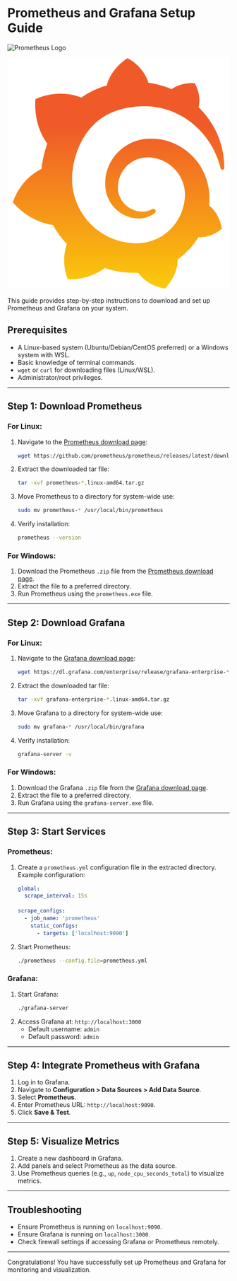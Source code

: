 # Prometheus and Grafana Setup Guide

![Prometheus Logo](https://raw.githubusercontent.com/prometheus/prometheus/main/documentation/images/prometheus-logo.png)

![Grafana Logo](https://raw.githubusercontent.com/grafana/grafana/main/public/img/grafana_icon.svg)

This guide provides step-by-step instructions to download and set up Prometheus and Grafana on your system.

## Prerequisites

- A Linux-based system (Ubuntu/Debian/CentOS preferred) or a Windows system with WSL.
- Basic knowledge of terminal commands.
- `wget` or `curl` for downloading files (Linux/WSL).
- Administrator/root privileges.

---

## Step 1: Download Prometheus

### For Linux:
1. Navigate to the [Prometheus download page](https://prometheus.io/download/):
   ```bash
   wget https://github.com/prometheus/prometheus/releases/latest/download/prometheus-*.linux-amd64.tar.gz
   ```

2. Extract the downloaded tar file:
   ```bash
   tar -xvf prometheus-*.linux-amd64.tar.gz
   ```

3. Move Prometheus to a directory for system-wide use:
   ```bash
   sudo mv prometheus-* /usr/local/bin/prometheus
   ```

4. Verify installation:
   ```bash
   prometheus --version
   ```

### For Windows:
1. Download the Prometheus `.zip` file from the [Prometheus download page](https://prometheus.io/download/).
2. Extract the file to a preferred directory.
3. Run Prometheus using the `prometheus.exe` file.

---

## Step 2: Download Grafana

### For Linux:
1. Navigate to the [Grafana download page](https://grafana.com/grafana/download):
   ```bash
   wget https://dl.grafana.com/enterprise/release/grafana-enterprise-*.linux-amd64.tar.gz
   ```

2. Extract the downloaded tar file:
   ```bash
   tar -xvf grafana-enterprise-*.linux-amd64.tar.gz
   ```

3. Move Grafana to a directory for system-wide use:
   ```bash
   sudo mv grafana-* /usr/local/bin/grafana
   ```

4. Verify installation:
   ```bash
   grafana-server -v
   ```

### For Windows:
1. Download the Grafana `.zip` file from the [Grafana download page](https://grafana.com/grafana/download).
2. Extract the file to a preferred directory.
3. Run Grafana using the `grafana-server.exe` file.

---

## Step 3: Start Services

### Prometheus:
1. Create a `prometheus.yml` configuration file in the extracted directory.
   Example configuration:
   ```yaml
   global:
     scrape_interval: 15s

   scrape_configs:
     - job_name: 'prometheus'
       static_configs:
         - targets: ['localhost:9090']
   ```

2. Start Prometheus:
   ```bash
   ./prometheus --config.file=prometheus.yml
   ```

### Grafana:
1. Start Grafana:
   ```bash
   ./grafana-server
   ```
2. Access Grafana at: `http://localhost:3000`
   - Default username: `admin`
   - Default password: `admin`

---

## Step 4: Integrate Prometheus with Grafana

1. Log in to Grafana.
2. Navigate to **Configuration > Data Sources > Add Data Source**.
3. Select **Prometheus**.
4. Enter Prometheus URL: `http://localhost:9090`.
5. Click **Save & Test**.

---

## Step 5: Visualize Metrics
1. Create a new dashboard in Grafana.
2. Add panels and select Prometheus as the data source.
3. Use Prometheus queries (e.g., `up`, `node_cpu_seconds_total`) to visualize metrics.

---

## Troubleshooting

- Ensure Prometheus is running on `localhost:9090`.
- Ensure Grafana is running on `localhost:3000`.
- Check firewall settings if accessing Grafana or Prometheus remotely.

---

Congratulations! You have successfully set up Prometheus and Grafana for monitoring and visualization.
